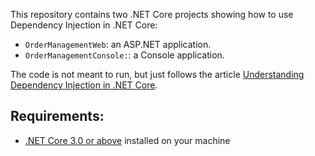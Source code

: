 This repository contains two .NET Core projects showing how to use Dependency Injection in .NET Core:

- `OrderManagementWeb`: an ASP.NET application.
- `OrderManagementConsole:`: a Console application.

The code is not meant to run, but just follows the article [Understanding Dependency Injection in .NET Core](https://auth0.com/blog/dependency-injection-in-dotnet-core).

## Requirements:

- [.NET Core 3.0 or above](https://dotnet.microsoft.com/download) installed on your machine
